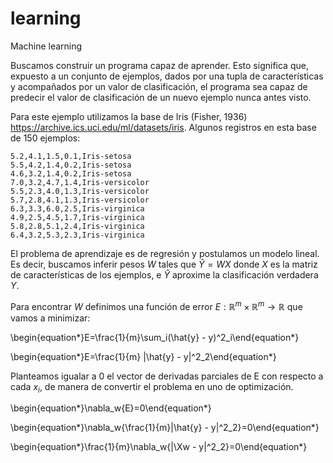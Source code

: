 # learning
Machine learning

Buscamos construir un programa capaz de aprender. Esto significa que, expuesto a un conjunto de ejemplos, dados por una tupla de características y acompañados por un valor de clasificación, el programa sea capaz de predecir el valor de clasificación de un nuevo ejemplo nunca antes visto.

Para este ejemplo utilizamos la base de Iris (Fisher, 1936) https://archive.ics.uci.edu/ml/datasets/iris. Algunos registros en esta base de 150 ejemplos:

    5.2,4.1,1.5,0.1,Iris-setosa
    5.5,4.2,1.4,0.2,Iris-setosa
    4.6,3.2,1.4,0.2,Iris-setosa
    7.0,3.2,4.7,1.4,Iris-versicolor
    5.5,2.3,4.0,1.3,Iris-versicolor
    5.7,2.8,4.1,1.3,Iris-versicolor
    6.3,3.3,6.0,2.5,Iris-virginica
    4.9,2.5,4.5,1.7,Iris-virginica
    5.8,2.8,5.1,2.4,Iris-virginica
    6.4,3.2,5.3,2.3,Iris-virginica

El problema de aprendizaje es de regresión y postulamos un modelo lineal. Es decir, buscamos inferir pesos $W$ tales que $\hat{Y} = WX$ donde $X$ es la matriz de características de los ejemplos, e $\hat{Y}$ aproxime la clasificación verdadera $Y$.

Para encontrar $W$ definimos una función de error $E:\mathbb{R}^m\times\mathbb{R}^m\rightarrow\mathbb{R}$ que vamos a minimizar:

\begin{equation*}E=\frac{1}{m}\sum_i(\hat{y} - y)^2_i\end{equation*}

\begin{equation*}E=\frac{1}{m} \|\hat{y} - y\|^2_2\end{equation*}

Planteamos igualar a 0 el vector de derivadas parciales de E con respecto a cada $x_i$, de manera de convertir el problema en uno de optimización.

\begin{equation*}\nabla_w{E}=0\end{equation*}

\begin{equation*}\nabla_w{\frac{1}{m}\|\hat{y} - y\|^2_2}=0\end{equation*}

\begin{equation*}\frac{1}{m}\nabla_w{\|\Xw - y\|^2_2}=0\end{equation*}

